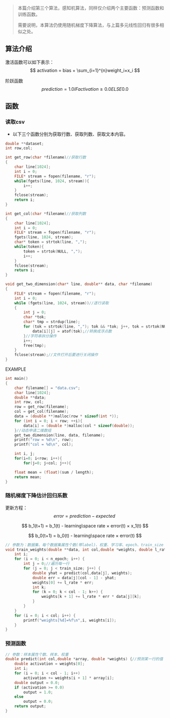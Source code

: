 > 本篇介绍第三个算法，感知机算法，同样仅介绍两个主要函数：预测函数和训练函数。
>
> 需要说明，本算法仍使用随机梯度下降算法，与上篇多元线性回归有很多相似之处。

## 算法介绍

激活函数可以如下表示：
$$
activation = bias + \sum_{i=1}^{n}weight_i×x_i
$$


阶跃函数
$$
prediction = 1.0 IF activation ≥ 0.0 ELSE 0.0
$$

## 函数

### 读取csv

- 以下三个函数分别为获取行数、获取列数、获取文本内容。

```C
double **dataset;
int row,col;

int get_row(char *filename)//获取行数
{
	char line[1024];
	int i = 0;
	FILE* stream = fopen(filename, "r");
	while(fgets(line, 1024, stream)){
		i++;
	}
	fclose(stream);
	return i;
}

int get_col(char *filename)//获取列数
{
	char line[1024];
	int i = 0;
	FILE* stream = fopen(filename, "r");
	fgets(line, 1024, stream);
	char* token = strtok(line, ",");
	while(token){
		token = strtok(NULL, ",");
		i++;
	}
	fclose(stream);
	return i;
}

void get_two_dimension(char* line, double** data, char *filename)
{
	FILE* stream = fopen(filename, "r");
	int i = 0;
	while (fgets(line, 1024, stream))//逐行读取
    {
    	int j = 0;
    	char *tok;
        char* tmp = strdup(line);
        for (tok = strtok(line, ","); tok && *tok; j++, tok = strtok(NULL, ",\n")){
        	data[i][j] = atof(tok);//转换成浮点数
		}//字符串拆分操作
        i++;
        free(tmp);
    }
    fclose(stream);//文件打开后要进行关闭操作
}

```

EXAMPLE

```C
int main()
{
	char filename[] = "data.csv";
    char line[1024];
    double **data;
    int row, col;
    row = get_row(filename);
    col = get_col(filename);
    data = (double **)malloc(row * sizeof(int *));
	for (int i = 0; i < row; ++i){
		data[i] = (double *)malloc(col * sizeof(double));
	}//动态申请二维数组
	get_two_dimension(line, data, filename);
	printf("row = %d\n", row);
	printf("col = %d\n", col);

	int i, j;
	for(i=0; i<row; i++){
		for(j=0; j<col; j++){

	float mean = (float)(sum / length);
	return mean;
}
```

### 随机梯度下降估计回归系数

更新方程：
$$
error = prediction-expected\
$$

$$
b_1(t+1) = b_1(t) - learning\space rate × error(t) × x_1(t)
$$


$$
b_0(t+1) = b_0(t) - learning\space rate × error(t)
$$

```c
// 参数为：数据集、每个数据集属性个数(带label)、权重、学习率、epoch、train_size
void train_weights(double **data, int col,double *weights, double l_rate, int n_epoch, int train_size) {
	int i;
	for (i = 0; i < n_epoch; i++) {
		int j = 0;//遍历每一行
		for (j = 0; j < train_size; j++) {
			double yhat = predict(col,data[j], weights);
			double err = data[j][col - 1] - yhat;
			weights[0] += l_rate * err;
			int k;
			for (k = 0; k < col - 1; k++) {
				weights[k + 1] += l_rate * err * data[j][k];
			}
		}
	}
	for (i = 0; i < col; i++) {
		printf("weights[%d]=%f\n",i, weights[i]);
	}
}
```

### 预测函数

```c
// 参数：样本属性个数、样本、权重
double predict(int col,double *array, double *weights) {//预测某一行的值
	double activation = weights[0];
	int i;
	for (i = 0; i < col - 1; i++)
		activation += weights[i + 1] * array[i];
	double output = 0.0;
	if (activation >= 0.0)
		output = 1.0;
	else
		output = 0.0;
	return output;
}
```




